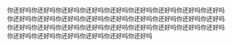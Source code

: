 <p>你还好吗你还好吗你还好吗你还好吗你还好吗你还好吗你还好吗你还好吗你还好吗你还好吗你还好吗你还好吗你还好吗你还好吗你还好吗你还好吗你还好吗你还好吗你还好吗你还好吗你还好吗你还好吗你还好吗你还好吗你还好吗你还好吗你还好吗你还好吗你还好吗你还好吗你还好吗你还好吗你还好吗</p>